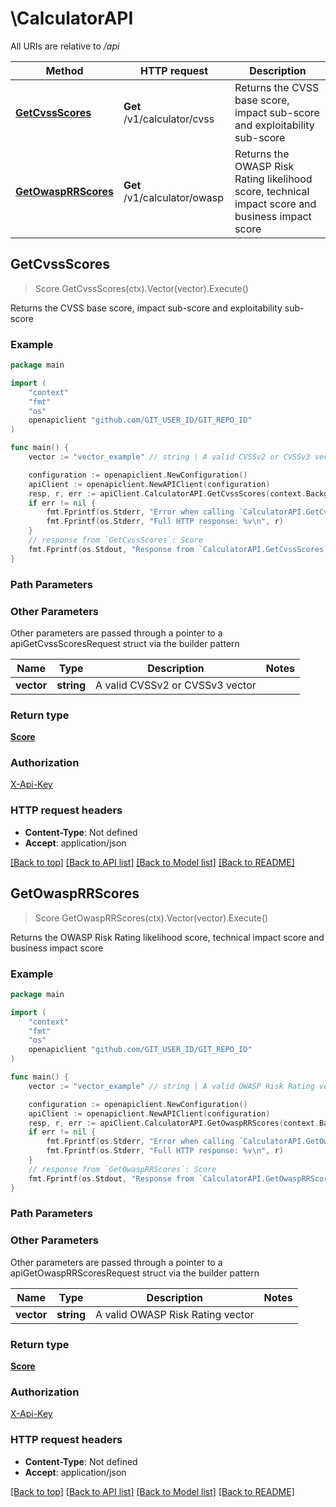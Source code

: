 # \CalculatorAPI

All URIs are relative to */api*

Method | HTTP request | Description
------------- | ------------- | -------------
[**GetCvssScores**](CalculatorAPI.md#GetCvssScores) | **Get** /v1/calculator/cvss | Returns the CVSS base score, impact sub-score and exploitability sub-score
[**GetOwaspRRScores**](CalculatorAPI.md#GetOwaspRRScores) | **Get** /v1/calculator/owasp | Returns the OWASP Risk Rating likelihood score, technical impact score and business impact score



## GetCvssScores

> Score GetCvssScores(ctx).Vector(vector).Execute()

Returns the CVSS base score, impact sub-score and exploitability sub-score

### Example

```go
package main

import (
	"context"
	"fmt"
	"os"
	openapiclient "github.com/GIT_USER_ID/GIT_REPO_ID"
)

func main() {
	vector := "vector_example" // string | A valid CVSSv2 or CVSSv3 vector

	configuration := openapiclient.NewConfiguration()
	apiClient := openapiclient.NewAPIClient(configuration)
	resp, r, err := apiClient.CalculatorAPI.GetCvssScores(context.Background()).Vector(vector).Execute()
	if err != nil {
		fmt.Fprintf(os.Stderr, "Error when calling `CalculatorAPI.GetCvssScores``: %v\n", err)
		fmt.Fprintf(os.Stderr, "Full HTTP response: %v\n", r)
	}
	// response from `GetCvssScores`: Score
	fmt.Fprintf(os.Stdout, "Response from `CalculatorAPI.GetCvssScores`: %v\n", resp)
}
```

### Path Parameters



### Other Parameters

Other parameters are passed through a pointer to a apiGetCvssScoresRequest struct via the builder pattern


Name | Type | Description  | Notes
------------- | ------------- | ------------- | -------------
 **vector** | **string** | A valid CVSSv2 or CVSSv3 vector | 

### Return type

[**Score**](Score.md)

### Authorization

[X-Api-Key](../README.md#X-Api-Key)

### HTTP request headers

- **Content-Type**: Not defined
- **Accept**: application/json

[[Back to top]](#) [[Back to API list]](../README.md#documentation-for-api-endpoints)
[[Back to Model list]](../README.md#documentation-for-models)
[[Back to README]](../README.md)


## GetOwaspRRScores

> Score GetOwaspRRScores(ctx).Vector(vector).Execute()

Returns the OWASP Risk Rating likelihood score, technical impact score and business impact score

### Example

```go
package main

import (
	"context"
	"fmt"
	"os"
	openapiclient "github.com/GIT_USER_ID/GIT_REPO_ID"
)

func main() {
	vector := "vector_example" // string | A valid OWASP Risk Rating vector

	configuration := openapiclient.NewConfiguration()
	apiClient := openapiclient.NewAPIClient(configuration)
	resp, r, err := apiClient.CalculatorAPI.GetOwaspRRScores(context.Background()).Vector(vector).Execute()
	if err != nil {
		fmt.Fprintf(os.Stderr, "Error when calling `CalculatorAPI.GetOwaspRRScores``: %v\n", err)
		fmt.Fprintf(os.Stderr, "Full HTTP response: %v\n", r)
	}
	// response from `GetOwaspRRScores`: Score
	fmt.Fprintf(os.Stdout, "Response from `CalculatorAPI.GetOwaspRRScores`: %v\n", resp)
}
```

### Path Parameters



### Other Parameters

Other parameters are passed through a pointer to a apiGetOwaspRRScoresRequest struct via the builder pattern


Name | Type | Description  | Notes
------------- | ------------- | ------------- | -------------
 **vector** | **string** | A valid OWASP Risk Rating vector | 

### Return type

[**Score**](Score.md)

### Authorization

[X-Api-Key](../README.md#X-Api-Key)

### HTTP request headers

- **Content-Type**: Not defined
- **Accept**: application/json

[[Back to top]](#) [[Back to API list]](../README.md#documentation-for-api-endpoints)
[[Back to Model list]](../README.md#documentation-for-models)
[[Back to README]](../README.md)


